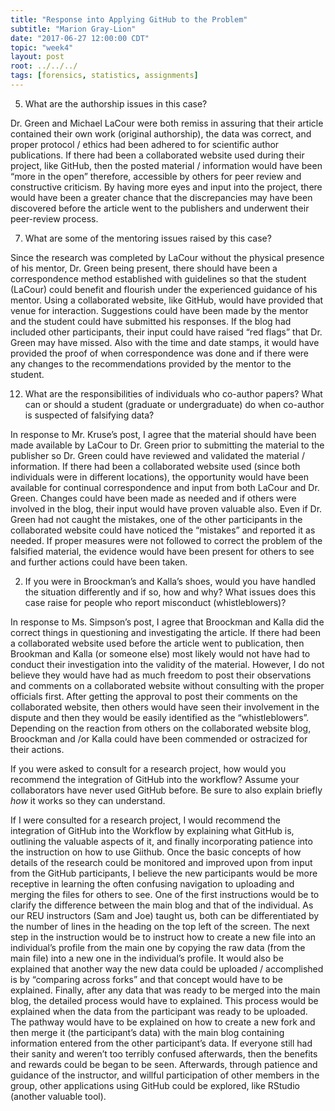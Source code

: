 ```yaml
---
title: "Response into Applying GitHub to the Problem"
subtitle: "Marion Gray-Lion"
date: "2017-06-27 12:00:00 CDT"
topic: "week4"
layout: post
root: ../../../
tags: [forensics, statistics, assignments]
---
```

 
5.	What are the authorship issues in this case?

Dr. Green and Michael LaCour were both remiss in assuring that their article contained their own work (original authorship), the data was correct, and proper protocol / ethics had been adhered to for scientific author publications. If there had been a collaborated website used during their project, like GitHub, then the posted material / information would have been “more in the open” therefore, accessible by others for peer review and constructive criticism. By having more eyes and input into the project, there would have been a greater chance that the discrepancies may have been discovered before the article went to the publishers and underwent their peer-review process. 

7.	What are some of the mentoring issues raised by this case?

Since the research was completed by LaCour without the physical presence of his mentor, Dr. Green being present, there should have been a correspondence method established with guidelines so that the student (LaCour) could benefit and flourish under the experienced guidance of his mentor. Using a collaborated website, like GitHub, would have provided that venue for interaction. Suggestions could have been made by the mentor and the student could have submitted his responses.  If the blog had included other participants, their input could have raised “red flags” that Dr. Green may have missed. Also with the time and date stamps, it would have provided the proof of when correspondence was done and if there were any changes to the recommendations provided by the mentor to the student.

12.  What are the responsibilities of individuals who co-author papers? What can or should a student (graduate or undergraduate) do when co-author is suspected of falsifying data?

 In response to Mr. Kruse’s post, I agree that the material should have been made available by LaCour to Dr. Green prior to submitting the material to the publisher so Dr. Green could have reviewed and validated the material / information. If there had been a collaborated website used (since both individuals were in different locations), the opportunity would have been available for continual correspondence and input from both LaCour and Dr. Green. Changes could have been made as needed and if others were involved in the blog, their input would have proven valuable also. Even if Dr. Green had not caught the mistakes, one of the other participants in the collaborated website could have noticed the “mistakes” and reported it as needed. If proper measures were not followed to correct the problem of the falsified material, the evidence would have been present for others to see and further actions could have been taken. 

2. If you were in Broockman’s and Kalla’s shoes, would you have handled the situation differently and if so, how and why? What issues does this case raise for people who report misconduct (whistleblowers)?

In response to Ms. Simpson’s post, I agree that Broockman and Kalla did the correct things in questioning and investigating the article. If there had been a collaborated website used before the article went to publication, then Brookman and Kalla (or someone else) most likely would not have had to conduct their investigation into the validity of the material. However, I do not believe they would have had as much freedom to post their observations and comments on a collaborated website without consulting with the proper officials first. After getting the approval to post their comments on the collaborated website, then others would have seen their involvement in the dispute and then they would be easily identified as the “whistleblowers”. Depending on the reaction from others on the collaborated website blog, Broockman and /or Kalla could have been commended or ostracized for their actions.

If you were asked to consult for a research project, how would you recommend the integration of GitHub into the workflow? Assume your collaborators have never used GitHub before. Be sure to also explain briefly *how* it works so they can understand. 

If I were consulted for a research project, I would recommend the integration of GitHub into the Workflow by explaining what GitHub is, outlining the valuable aspects of it, and finally  incorporating patience into the instruction on how to use Giithub. Once the basic concepts of how details of the research could be monitored and improved upon from input from the GitHub participants, I believe the new participants would be more receptive in learning the often confusing navigation to uploading and merging the files for others to see. One of the first instructions would be to clarify the difference between the main blog and that of the individual. As our REU instructors (Sam and Joe) taught us, both can be differentiated by the number of lines in the heading on the top left of the screen. The next step in the instruction would be to instruct how to create a new file into an individual’s profile from the main one by copying the raw data (from the main file) into a new one in the individual’s profile. It would also be explained that another way the new data could be uploaded / accomplished is by “comparing across forks” and that concept would have to be explained. Finally, after any data that was ready to be merged into the main blog, the detailed process would have to explained. This process would be explained when the data from the participant was ready to be uploaded. The pathway would have to be explained on how to create a new fork and then merge it (the participant’s data) with the main blog containing information entered from the other participant’s data. If everyone still had their sanity and weren’t too terribly confused afterwards, then the benefits and rewards could be began to be seen. Afterwards, through patience and guidance of the instructor, and willful participation of other members in the group, other applications using GitHub could be explored, like RStudio (another valuable tool).
